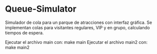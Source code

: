 # Queue-Simulator
Simulador de cola para un parque de atracciones con interfaz gráfica. Se implementan colas para visitantes regulares, VIP y en grupo, calculando tiempos de espera.

Ejecutar el archivo main con: make main
Ejecutar el archivo main2 con: make main2